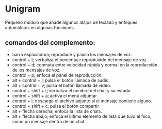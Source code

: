 # Unigram
Pequeño módulo que añade algunos atajos de teclado y enfoques automáticos en algunas funciones.

## comandos del complemento:

* barra espaciadora; reproduce y pausa los mensajes de voz.
* control + t; verbaliza el porcentaje reproducido del mensaje de voz.
* control + d; conmuta entre velocidad rápida y normal en la reproducción de los mensajes de voz.
* control + p; enfoca el panel de reproducción.
* alt + control + l; pulsa el botón llamada de audio.
* alt + control + v; pulsa el botón llamada de video.
* control + shift + t; verbaliza el nombre del chat y su estado.
* control + shift + a; activa el menú adjuntar.
* control + l; descarga el archivo adjunto si el mensaje contiene alguno.
* control + shift + c; pulsa el botón compartir.
* alt + flecha derecha; enfoca la lista de chats.
* alt + flecha abajo; enfoca el último elemento de lista que tuvo el foco, como un mensaje dentro de un chat.

